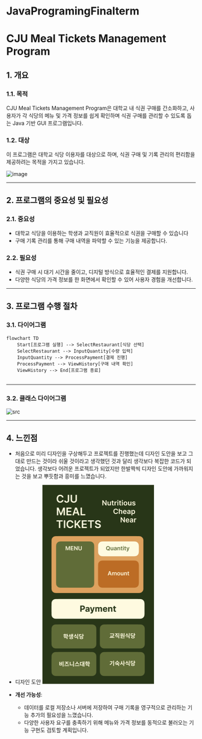 # JavaProgramingFinalterm
# CJU Meal Tickets Management Program

## 1. 개요

### 1.1. 목적
CJU Meal Tickets Management Program은 대학교 내 식권 구매를 간소화하고, 사용자가 각 식당의 메뉴 및 가격 정보를 쉽게 확인하며 식권 구매를 관리할 수 있도록 돕는 Java 기반 GUI 프로그램입니다.

### 1.2. 대상
이 프로그램은 대학교 식당 이용자를 대상으로 하며, 식권 구매 및 기록 관리의 편리함을 제공하려는 목적을 가지고 있습니다.

![image](https://github.com/user-attachments/assets/e357c3df-3a68-4e9a-81de-f0b2b473efa5)


---

## 2. 프로그램의 중요성 및 필요성

### 2.1. 중요성
- 대학교 식당을 이용하는 학생과 교직원이 효율적으로 식권을 구매할 수 있습니다
- 구매 기록 관리를 통해 구매 내역을 파악할 수 있는 기능을 제공합니다.

### 2.2. 필요성
- 식권 구매 시 대기 시간을 줄이고, 디지털 방식으로 효율적인 결제를 지원합니다.
- 다양한 식당의 가격 정보를 한 화면에서 확인할 수 있어 사용자 경험을 개선합니다.

---

## 3. 프로그램 수행 절차

### 3.1. 다이어그램

```mermaid
flowchart TD
    Start[프로그램 실행] --> SelectRestaurant[식당 선택]
    SelectRestaurant --> InputQuantity[수량 입력]
    InputQuantity --> ProcessPayment[결제 진행]
    ProcessPayment --> ViewHistory[구매 내역 확인]
    ViewHistory --> End[프로그램 종료]
    
```

---

### 3.2. 클래스 다이어그램
![src](https://github.com/user-attachments/assets/d4e2b587-2902-4986-8e6c-145b92954f01)

---

## 4. 느낀점
- 처음으로 미리 디자인을 구상해두고 프로젝트를 진행했는데 디자인 도안을 보고 그대로 만드는 것이라 쉬울 것이라고 생각했던 것과 달리 생각보다 복잡한 코드가 되었습니다. 생각보다 어려운 프로젝트가 되었지만 한발짝씩 디자인 도안에 가까워지는 것을 보고 뿌듯함과 흥미를 느꼈습니다. 
- 디자인 도안
![img.png](img.png)

- **개선 가능성**:
    - 데이터를 로컬 저장소나 서버에 저장하여 구매 기록을 영구적으로 관리하는 기능 추가의 필요성을 느꼈습니다.
    - 다양한 사용자 요구를 충족하기 위해 메뉴와 가격 정보를 동적으로 불러오는 기능 구현도 검토할 계획입니다.

